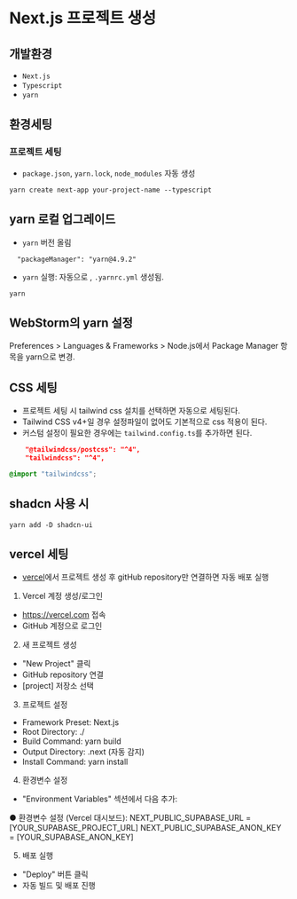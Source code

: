 # Next.js 프로젝트 생성

## 개발환경 

- `Next.js`
- `Typescript`
- `yarn`


## 환경세팅

### 프로젝트 세팅
- `package.json`, `yarn.lock`, `node_modules` 자동 생성
```
yarn create next-app your-project-name --typescript
```

## yarn 로컬 업그레이드
- `yarn` 버전 올림 
```
  "packageManager": "yarn@4.9.2"
```

- `yarn` 실행: 자동으로 , `.yarnrc.yml` 생성됨.
```
yarn
```

## WebStorm의 yarn 설정
Preferences > Languages & Frameworks > Node.js에서 Package Manager 항목을 yarn으로 변경.

## CSS 세팅
- 프로젝트 세팅 시 tailwind css 설치를 선택하면 자동으로 세팅된다.
- Tailwind CSS v4+일 경우 설정파일이 없어도 기본적으로 css 적용이 된다.
- 커스텀 설정이 필요한 경우에는 `tailwind.config.ts`를 추가하면 된다. 

```package.json
    "@tailwindcss/postcss": "^4",
    "tailwindcss": "^4",
```

```global.css
@import "tailwindcss";
```

## shadcn 사용 시
```
yarn add -D shadcn-ui
```



## vercel 세팅
- [vercel](https://vercel.com/)에서 프로젝트 생성 후 gitHub repository만 연결하면 자동 배포 실행


1. Vercel 계정 생성/로그인
  - https://vercel.com 접속
  - GitHub 계정으로 로그인
2. 새 프로젝트 생성
  - "New Project" 클릭
  - GitHub repository 연결
  - [project] 저장소 선택
3. 프로젝트 설정
  - Framework Preset: Next.js
  - Root Directory: ./
  - Build Command: yarn build
  - Output Directory: .next (자동 감지)
  - Install Command: yarn install

4. 환경변수 설정
  - "Environment Variables" 섹션에서 다음 추가:

● 환경변수 설정 (Vercel 대시보드):
NEXT_PUBLIC_SUPABASE_URL = [YOUR_SUPABASE_PROJECT_URL]
NEXT_PUBLIC_SUPABASE_ANON_KEY = [YOUR_SUPABASE_ANON_KEY]

5. 배포 실행
  - "Deploy" 버튼 클릭
  - 자동 빌드 및 배포 진행

